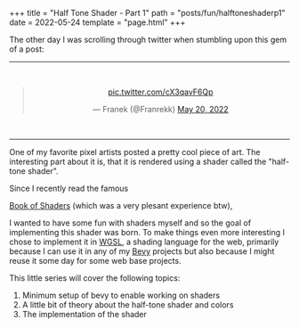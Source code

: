 +++
title = "Half Tone Shader - Part 1"
path = "posts/fun/halftoneshaderp1"
date = 2022-05-24
template = "page.html"
+++

The other day I was scrolling through twitter when stumbling upon this gem of a post:

---

<br/>
<div align="center">
<blockquote class="twitter-tweet">
<p lang="und" dir="ltr">
<a href="https://t.co/cX3qavF6Qp">pic.twitter.com/cX3qavF6Qp</a>
</p>
&mdash; Franek
(@Franrekk) 
<a href="https://twitter.com/Franrekk/status/1527676092768997376?ref_src=twsrc%5Etfw">
May 20, 2022
</a>
</blockquote> 
<script async src="https://platform.twitter.com/widgets.js" charset="utf-8"></script>
</div>
<br/>

---

One of my favorite pixel artists posted a pretty cool piece of art. The
interesting part about it is, that it is rendered using a shader called the
"half-tone shader".

Since I recently read the famous

[Book of Shaders](https://thebookofshaders.com/) (which was a very plesant experience btw),

I wanted to have some fun with shaders myself and so the goal of implementing
this shader was born. To make things even more interesting I chose to implement
it in [WGSL](https://gpuweb.github.io/gpuweb/wgsl/), a shading language for the
web, primarily because I can use it in any of my
[Bevy](https://bevyengine.org/) projects but also because I might reuse it some
day for some web base projects.

This little series will cover the following topics:

1. Minimum setup of bevy to enable working on shaders 
2. A little bit of theory about the half-tone shader and colors 
3. The implementation of the shader
